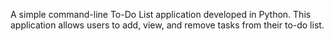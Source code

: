 A simple command-line To-Do List application developed in Python. This application allows users to add, view, and remove tasks from their to-do list.
